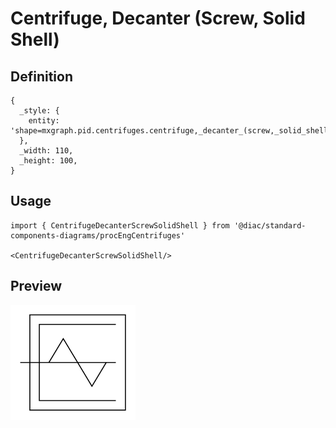 # Centrifuge, Decanter (Screw, Solid Shell)

## Definition

```
{
  _style: { 
    entity: 'shape=mxgraph.pid.centrifuges.centrifuge,_decanter_(screw,_solid_shell);html=1;pointerEvents=1;align=center;verticalLabelPosition=bottom;verticalAlign=top;dashed=0;',
  },
  _width: 110,
  _height: 100,
}
```

## Usage

```
import { CentrifugeDecanterScrewSolidShell } from '@diac/standard-components-diagrams/procEngCentrifuges'

<CentrifugeDecanterScrewSolidShell/>
```

## Preview

<img src="./centrifuge-decanter-screw-solid-shell.png" width="200"/>
